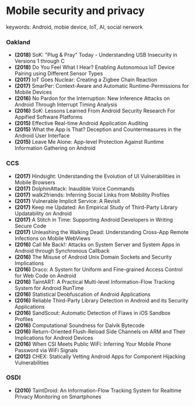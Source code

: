 # Mobile security and privacy

keywords: Android, mobie device, IoT, AI, social nerwork

### Oakland

* **(2018)** SoK: "Plug & Pray" Today - Understanding USB Insecurity in Versions 1 through C
* **(2018)** Do You Feel What I Hear? Enabling Autonomous IoT Device Pairing using Different Sensor Types
* **(2017)** IoT Goes Nuclear: Creating a Zigbee Chain Reaction
* **(2017)** SmarPer: Context-Aware and Automatic Runtime-Permissions for Mobile Devices
* **(2016)** No Pardon for the Interruption: New Inference Attacks on Android Through Interrupt Timing Analysis
* **(2016)** SoK: Lessons Learned From Android Security Research For Appified Software Platforms
* **(2015)** Effective Real-time Android Application Auditing
* **(2015)** What the App is That? Deception and Countermeasures in the Android User Interface
* **(2015)** Leave Me Alone: App-level Protection Against Runtime Information Gathering on Android

### CCS
* **(2017)** Hindsight: Understanding the Evolution of UI Vulnerabilities in Mobile Browsers
* **(2017)** DolphinAttack: Inaudible Voice Commands
* **(2017)** walk2friends: Inferring Social Links from Mobility Profiles
* **(2017)** Vulnerable Implicit Service: A Revisit
* **(2017)** Keep me Updated: An Empirical Study of Third-Party Library Updatability on Android
* **(2017)** A Stitch in Time: Supporting Android Developers in Writing Secure Code
* **(2017)** Unleashing the Walking Dead: Understanding Cross-App Remote Infections on Mobile WebViews
* **(2016)** Call Me Back!: Attacks on System Server and System Apps in Android through Synchronous Callback
* **(2016)** The Misuse of Android Unix Domain Sockets and Security Implications
* **(2016)** Draco: A System for Uniform and Fine-grained Access Control for Web Code on Android
* **(2016)** TaintART: A Practical Multi-level Information-Flow Tracking System for Android RunTime
* **(2016)** Statistical Deobfuscation of Android Applications
* **(2016)** Reliable Third-Party Library Detection in Android and its Security Applications
* **(2016)** SandScout: Automatic Detection of Flaws in iOS Sandbox Profiles
* **(2016)** Computational Soundness for Dalvik Bytecode
* **(2016)** Return-Oriented Flush-Reload Side Channels on ARM and Their Implications for Android Devices
* **(2016)** When CSI Meets Public WiFi: Inferring Your Mobile Phone Password via WiFi Signals
* **(2012)** CHEX: Statically Vetting Android Apps for Component Hijacking Vulnerabilities

### OSDI
* **(2010)** TaintDroid: An Information-Flow Tracking System for Realtime Privacy Monitoring on Smartphones
